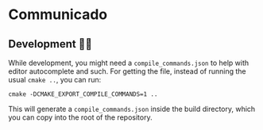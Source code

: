 # Communicado

## Development 👨‍💻

While development, you might need a `compile_commands.json` to help with
editor autocomplete and such. For getting the file, instead of running the usual
`cmake ..`, you can run:

```shell
cmake -DCMAKE_EXPORT_COMPILE_COMMANDS=1 ..
```

This will generate a `compile_commands.json` inside the build directory, which
you can copy into the root of the repository.
